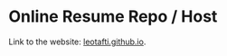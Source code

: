 # Online Resume Repo / Host

Link to the website: [leotafti.github.io](https://leotafti.github.io/).
